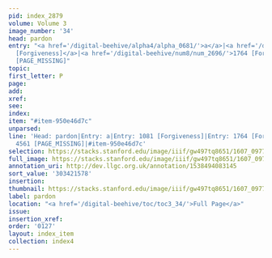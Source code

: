 ```yaml
---
pid: index_2879
volume: Volume 3
image_number: '34'
head: pardon
entry: "<a href='/digital-beehive/alpha4/alpha_0681/'>a</a>|<a href='/digital-beehive/num5/num_1459/'>1081
  [Forgiveness]</a>|<a href='/digital-beehive/num8/num_2696/'>1764 [Forgiveness]</a>|4561
  [PAGE_MISSING]"
topic:
first_letter: P
page:
add:
xref:
see:
index:
item: "#item-950e46d7c"
unparsed:
line: 'Head: pardon|Entry: a|Entry: 1081 [Forgiveness]|Entry: 1764 [Forgiveness]|Entry:
  4561 [PAGE_MISSING]|#item-950e46d7c'
selection: https://stacks.stanford.edu/image/iiif/gw497tq8651/1607_0977/1155,1578,702,142/full/0/default.jpg
full_image: https://stacks.stanford.edu/image/iiif/gw497tq8651/1607_0977/full/full/0/default.jpg
annotation_uri: http://dev.llgc.org.uk/annotation/1538494083145
sort_value: '303421578'
insertion:
thumbnail: https://stacks.stanford.edu/image/iiif/gw497tq8651/1607_0977/1155,1578,702,142/150,/0/default.jpg
label: pardon
location: "<a href='/digital-beehive/toc/toc3_34/'>Full Page</a>"
issue:
insertion_xref:
order: '0127'
layout: index_item
collection: index4
---
```


